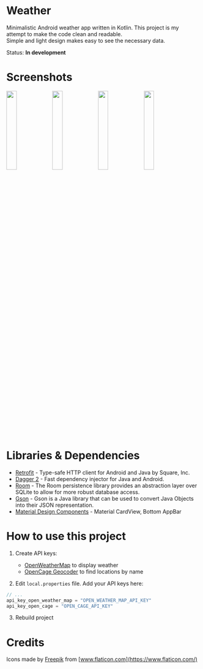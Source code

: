 # Weather
Minimalistic Android weather app written in Kotlin. This project is my attempt to make the code clean and readable.
<br>Simple and light design makes easy to see the necessary data.

Status: **In development**

# Screenshots
<img  src="https://raw.githubusercontent.com/enxy0/Weather/development/screenshots/main.jpg?raw=true"  width=23% /> <img  src="https://raw.githubusercontent.com/enxy0/Weather/development/screenshots/favourite.jpg?raw=true"  width=23% /> <img  src="https://raw.githubusercontent.com/enxy0/Weather/development/screenshots/search.jpg?raw=true"  width=23% /> <img  src="https://raw.githubusercontent.com/enxy0/Weather/development/screenshots/settings.jpg?raw=true"  width=23% />

# Libraries & Dependencies
* [Retrofit](https://github.com/square/retrofit) - Type-safe HTTP client for Android and Java by Square, Inc.
* [Dagger 2](https://github.com/google/dagger) - Fast dependency injector for Java and Android.
* [Room](https://developer.android.com/topic/libraries/architecture/room) - The Room persistence library provides an abstraction layer over SQLite to allow for more robust database access.
* [Gson](https://github.com/google/gson) - Gson is a Java library that can be used to convert Java Objects into their JSON representation.
* [Material Design Components](https://material.io/develop/android/) - Material CardView, Bottom AppBar

# How to use this project
1. Create API keys:
    * [OpenWeatherMap](https://openweathermap.org/api) to display weather
    * [OpenCage Geocoder](https://opencagedata.com/api) to find locations by name

2. Edit `local.properties` file. Add your API keys here:

```kotlin
// ...
api_key_open_weather_map = "OPEN_WEATHER_MAP_API_KEY"
api_key_open_cage = "OPEN_CAGE_API_KEY"
```

3. Rebuild project

# Credits
Icons made by [Freepik](https://www.flaticon.com/authors/freepik) from [www.flaticon.com](https://www.flaticon.com/)
